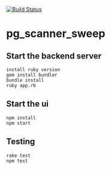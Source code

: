 [![Build Status](https://travis-ci.org/BenKanouse/pg_scanner_sweep.svg?branch=master)](https://travis-ci.org/BenKanouse/pg_scanner_sweep)

# pg_scanner_sweep

## Start the backend server
```
install ruby version
gem install bundler
bundle install
ruby app.rb
```

## Start the ui
```
npm install
npm start
```

## Testing

```
rake test
npm test
```
